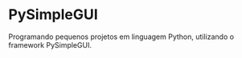 # PySimpleGUI
Programando pequenos projetos em linguagem Python, utilizando o framework PySimpleGUI.
